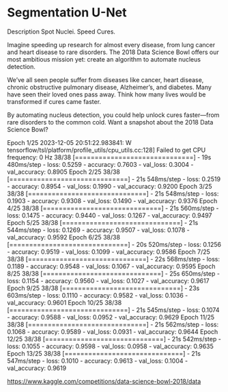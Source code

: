 # Segmentation U-Net
Description
Spot Nuclei. Speed Cures.

Imagine speeding up research for almost every disease, from lung cancer and heart disease to rare disorders. The 2018 Data Science Bowl offers our most ambitious mission yet: create an algorithm to automate nucleus detection.

We’ve all seen people suffer from diseases like cancer, heart disease, chronic obstructive pulmonary disease, Alzheimer’s, and diabetes. Many have seen their loved ones pass away. Think how many lives would be transformed if cures came faster.

By automating nucleus detection, you could help unlock cures faster—from rare disorders to the common cold. Want a snapshot about the 2018 Data Science Bowl?

Epoch 1/25
2023-12-05 20:51:22.983841: W tensorflow/tsl/platform/profile_utils/cpu_utils.cc:128] Failed to get CPU frequency: 0 Hz
38/38 [==============================] - 19s 480ms/step - loss: 0.5259 - accuracy: 0.7603 - val_loss: 0.3004 - val_accuracy: 0.8905
Epoch 2/25
38/38 [==============================] - 21s 548ms/step - loss: 0.2519 - accuracy: 0.8954 - val_loss: 0.1990 - val_accuracy: 0.9200
Epoch 3/25
38/38 [==============================] - 21s 548ms/step - loss: 0.1903 - accuracy: 0.9308 - val_loss: 0.1490 - val_accuracy: 0.9376
Epoch 4/25
38/38 [==============================] - 21s 560ms/step - loss: 0.1475 - accuracy: 0.9440 - val_loss: 0.1267 - val_accuracy: 0.9497
Epoch 5/25
38/38 [==============================] - 21s 544ms/step - loss: 0.1269 - accuracy: 0.9507 - val_loss: 0.1078 - val_accuracy: 0.9592
Epoch 6/25
38/38 [==============================] - 20s 520ms/step - loss: 0.1256 - accuracy: 0.9519 - val_loss: 0.1099 - val_accuracy: 0.9586
Epoch 7/25
38/38 [==============================] - 22s 568ms/step - loss: 0.1189 - accuracy: 0.9548 - val_loss: 0.1067 - val_accuracy: 0.9595
Epoch 8/25
38/38 [==============================] - 25s 650ms/step - loss: 0.1154 - accuracy: 0.9560 - val_loss: 0.1027 - val_accuracy: 0.9617
Epoch 9/25
38/38 [==============================] - 23s 603ms/step - loss: 0.1110 - accuracy: 0.9582 - val_loss: 0.1036 - val_accuracy: 0.9601
Epoch 10/25
38/38 [==============================] - 21s 545ms/step - loss: 0.1074 - accuracy: 0.9588 - val_loss: 0.0952 - val_accuracy: 0.9629
Epoch 11/25
38/38 [==============================] - 21s 562ms/step - loss: 0.1068 - accuracy: 0.9589 - val_loss: 0.0931 - val_accuracy: 0.9644
Epoch 12/25
38/38 [==============================] - 21s 542ms/step - loss: 0.1055 - accuracy: 0.9598 - val_loss: 0.0958 - val_accuracy: 0.9635
Epoch 13/25
38/38 [==============================] - 21s 547ms/step - loss: 0.1010 - accuracy: 0.9613 - val_loss: 0.1004 - val_accuracy: 0.9619

https://www.kaggle.com/competitions/data-science-bowl-2018/data
